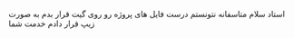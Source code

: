 استاد سلام 
متاسفانه نتونستم درست فایل های پروژه رو روی گیت قرار بدم به صورت زیپ قرار دادم خدمت شما
